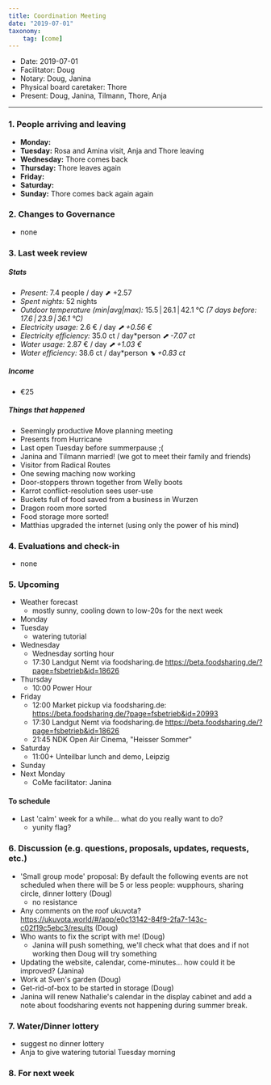 ```yaml
---
title: Coordination Meeting
date: "2019-07-01"
taxonomy:
    tag: [come]
---
```


- Date: 2019-07-01
- Facilitator: Doug
- Notary: Doug, Janina
- Physical board caretaker: Thore
- Present: Doug, Janina, Tilmann, Thore, Anja

----

<!-- 0. Minute of silence -->

### 1. People arriving and leaving
- **Monday:**
- **Tuesday:** Rosa and Amina visit, Anja and Thore leaving
- **Wednesday:** Thore comes back
- **Thursday:** Thore leaves again
- **Friday:**
- **Saturday:**
- **Sunday:** Thore comes back again again

### 2. Changes to Governance
- none

### 3. Last week review 
##### Stats
<!-- Read counters in heating room and append to water.csv and gas.csv in https://gitlab.com/kanthaus/kanthaus-public/tree/master/resourcesUsed, update the residence record (https://gitlab.com/kanthaus/kanthaus-private/blob/master/residenceRecord.csv) otherwise the script will complain -->
<!-- press the play button on https://gitlab.com/kanthaus/kanthaus-private/pipeline_schedules and it will print to #kanthaus-residence -->
- *Present:* 7.4 people / day ⬈ +2.57
- *Spent nights:* 52 nights
- *Outdoor temperature (min|avg|max):* 15.5 | 26.1 | 42.1 °C _(7 days before: 17.6 | 23.9 | 36.1 °C)_
- *Electricity usage:* 2.6 € / day _⬈ +0.56 €_
- *Electricity efficiency:* 35.0 ct / day*person _⬈ -7.07 ct_
- *Water usage:* 2.87 € / day _⬈ +1.03 €_
- *Water efficiency:* 38.6 ct / day*person _⬊ +0.83 ct_

##### Income 
<!-- please check - the shoe and the jar -->
- €25

##### Things that happened
- Seemingly productive Move planning meeting
- Presents from Hurricane
- Last open Tuesday before summerpause ;(
- Janina and Tilmann married! (we got to meet their family and friends)
- Visitor from Radical Routes
- One sewing maching now working
- Door-stoppers thrown together from Welly boots
- Karrot conflict-resolution sees user-use
- Buckets full of food saved from a business in Wurzen
- Dragon room more sorted
- Food storage more sorted!
- Matthias upgraded the internet (using only the power of his mind)

### 4. Evaluations and check-in
- none

### 5. Upcoming <!-- https://cloud.kanthaus.online/apps/calendar/ -->
<!-- no scheduling tool for this week -->
- Weather forecast <!-- https://www.accuweather.com/en/de/wurzen/04808/weather-forecast/171287 -->
    - mostly sunny, cooling down to low-20s for the next week
- Monday 
- Tuesday
    - watering tutorial
- Wednesday
    - Wednesday sorting hour
    - 17:30 Landgut Nemt via foodsharing.de https://beta.foodsharing.de/?page=fsbetrieb&id=18626
- Thursday
    - 10:00 Power Hour
- Friday
    - 12:00 Market pickup via foodsharing.de: https://beta.foodsharing.de/?page=fsbetrieb&id=20993
    - 17:30 Landgut Nemt via foodsharing.de https://beta.foodsharing.de/?page=fsbetrieb&id=18626
    - 21:45 NDK Open Air Cinema, "Heisser Sommer"
- Saturday
    - 11:00+ Unteilbar lunch and demo, Leipzig
- Sunday
- Next Monday
    - CoMe facilitator: Janina

#### To schedule
- Last 'calm' week for a while... what do you really want to do?
    - yunity flag?

### 6. Discussion (e.g. questions, proposals, updates, requests, etc.)
- 'Small group mode' proposal: By default the following events are not scheduled when there will be 5 or less people: wupphours, sharing circle, dinner lottery (Doug)
    - no resistance
- Any comments on the roof ukuvota? https://ukuvota.world/#/app/e0c13142-84f9-2fa7-143c-c02f19c5ebc3/results (Doug)
- Who wants to fix the script with me! (Doug)
    - Janina will push something, we'll check what that does and if not working then Doug will try something
- Updating the website, calendar, come-minutes... how could it be improved? (Janina)
- Work at Sven's garden (Doug)
- Get-rid-of-box to be started in storage (Doug)
- Janina will renew Nathalie's calendar in the display cabinet and add a note about foodsharing events not happening during summer break.

### 7. Water/Dinner lottery
- suggest no dinner lottery
- Anja to give watering tutorial Tuesday morning

### 8. For next week
